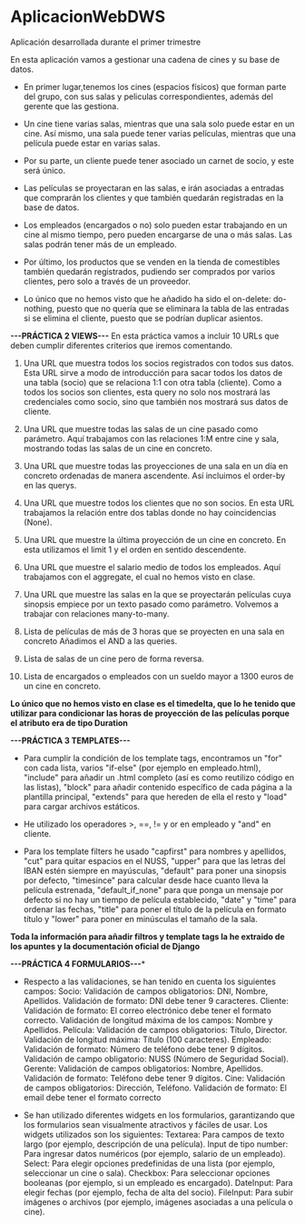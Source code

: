 # AplicacionWebDWS
Aplicación desarrollada durante el primer trimestre

En esta aplicación vamos a gestionar una cadena de cines y su base de datos.

- En primer lugar,tenemos los cines (espacios físicos) que forman parte del grupo, con sus salas y peliculas correspondientes, además del gerente que las gestiona.

- Un cine tiene varias salas, mientras que una sala solo puede estar en un cine. Así mismo, una sala puede tener varias películas, mientras que una película puede estar en varias salas. 

- Por su parte, un cliente puede tener asociado un carnet de socio, y este será único.
  
- Las películas se proyectaran en las salas, e irán asociadas a entradas que comprarán los clientes y que también quedarán registradas en la base de datos.

- Los empleados (encargados o no) solo pueden estar trabajando en un cine al mismo tiempo, pero pueden encargarse de una o más salas. Las salas podrán tener más de un empleado.

- Por último, los productos que se venden en la tienda de comestibles también quedarán registrados, pudiendo ser comprados por varios clientes, pero solo a través de un proveedor.

* Lo único que no hemos visto que he añadido ha sido el on-delete: do-nothing, puesto que no quería que se eliminara la tabla de las entradas si se elimina el cliente, puesto que se podrían duplicar asientos.


**---PRÁCTICA 2 VIEWS---**
En esta práctica vamos a incluir 10 URLs que deben cumplir diferentes criterios que iremos comentando.

1. Una URL que muestra todos los socios registrados con todos sus datos.
   Esta URL sirve a modo de introducción para sacar todos los datos de una tabla (socio) que se relaciona 1:1 con otra tabla (cliente). Como a todos los socios son clientes, esta query no solo nos mostrará las credenciales como socio, sino que también nos mostrará sus datos de cliente.
   

2. Una  URL que muestre todas las salas de un cine pasado como parámetro.
   Aquí trabajamos con las relaciones 1:M entre cine y sala, mostrando todas las salas de un cine en concreto.


3. Una URL que muestre todas las proyecciones de una sala en un día en concreto ordenadas de manera ascendente.
   Así incluimos el order-by en las querys.


4. Una URL que muestre todos los clientes que no son socios.
   En esta URL trabajamos la relación entre dos tablas donde no hay coincidencias (None).

5. Una URL que muestre la última proyección de un cine en concreto.
   En esta utilizamos el limit 1 y el orden en sentido descendente.

6. Una URL que muestre el salario medio de todos los empleados.
   Aquí trabajamos con el aggregate, el cual no hemos visto en clase.

7. Una URL que muestre las salas en la que se proyectarán películas cuya sinopsis empiece por un texto pasado como parámetro.
   Volvemos a trabajar con relaciones many-to-many.

8. Lista de películas de más de 3 horas que se proyecten en una sala en concreto
  Añadimos el AND a las queries.

9. Lista de salas de un cine pero de forma reversa.

10. Lista de encargados o empleados con un sueldo mayor a 1300 euros de un cine en concreto.

**Lo único que no hemos visto en clase es el timedelta, que lo he tenido que utilizar para condicionar las horas de proyección de las películas porque el atributo era de tipo Duration**


**---PRÁCTICA 3 TEMPLATES---**

- Para cumplir la condición de los template tags, encontramos un "for" con cada lista, varios "if-else" (por ejemplo en empleado.html), "include" para añadir un .html completo (así es como reutilizo código en las listas), "block" para añadir contenido específico de cada página a la plantilla principal, "extends" para que hereden de ella el resto y "load" para cargar archivos estáticos.

- He utilizado los operadores >, ==, != y or en empleado y "and" en cliente.

- Para los template filters he usado "capfirst" para nombres y apellidos, "cut" para quitar espacios en el NUSS, "upper" para que las letras del IBAN estén siempre en mayúsculas, "default" para poner una sinopsis por defecto, "timesince" para calcular desde hace cuanto lleva la película estrenada, "default_if_none" para que ponga un mensaje por defecto si no hay un tiempo de película establecido, "date" y "time" para ordenar las fechas, "title" para poner el título de la película en formato título y "lower" para poner en minúsculas el tamaño de la sala.

**Toda la información para añadir filtros y template tags la he extraido de los apuntes y la documentación oficial de Django**

**---PRÁCTICA 4 FORMULARIOS---***
- Respecto a las validaciones, se han tenido en cuenta los siguientes campos:
  Socio:
    Validación de campos obligatorios: DNI, Nombre, Apellidos.
    Validación de formato: DNI debe tener 9 caracteres.
Cliente:
  Validación de formato: El correo electrónico debe tener el formato correcto.
  Validación de longitud máxima de los campos: Nombre y Apellidos.
Película:
  Validación de campos obligatorios: Título, Director.
  Validación de longitud máxima: Título (100 caracteres).
Empleado:
  Validación de formato: Número de teléfono debe tener 9 dígitos.
  Validación de campo obligatorio: NUSS (Número de Seguridad Social).
Gerente:
  Validación de campos obligatorios: Nombre, Apellidos.
  Validación de formato: Teléfono debe tener 9 dígitos.
Cine:
  Validación de campos obligatorios: Dirección, Teléfono.
  Validación de formato: El email debe tener el formato correcto

- Se han utilizado diferentes widgets en los formularios, garantizando que los formularios sean visualmente atractivos y fáciles de usar. Los widgets utilizados son los siguientes:
Textarea: Para campos de texto largo (por ejemplo, descripción de una película).
Input de tipo number: Para ingresar datos numéricos (por ejemplo, salario de un empleado).
Select: Para elegir opciones predefinidas de una lista (por ejemplo, seleccionar un cine o sala).
Checkbox: Para seleccionar opciones booleanas (por ejemplo, si un empleado es encargado).
DateInput: Para elegir fechas (por ejemplo, fecha de alta del socio).
FileInput: Para subir imágenes o archivos (por ejemplo, imágenes asociadas a una película o cine).

